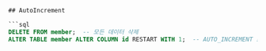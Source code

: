 ```sql
## AutoIncrement

```sql 
DELETE FROM member;  -- 모든 데이터 삭제
ALTER TABLE member ALTER COLUMN id RESTART WITH 1;  -- AUTO_INCREMENT 초기화

```
```